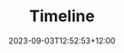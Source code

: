 ---
title: "Timeline"
date: 2023-09-03T12:52:53+12:00
layout: "archives"
url: "/timeline/"
summary: timeline
---